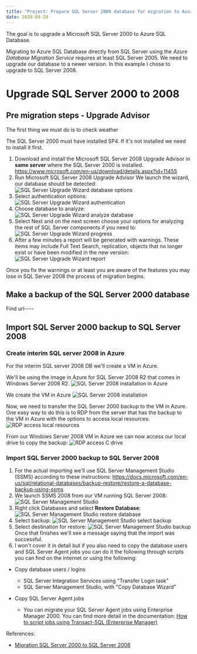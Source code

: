 ```yaml
---
title: "Project: Prepare SQL Server 2000 database for migration to Azure SQL Database"
date: 2020-09-20
---
```


The goal is to upgrade a Microsoft SQL Server 2000 to Azure SQL Database.

Migrating to Azure SQL Database directly from SQL Server using the *Azure Database Migration Service* requires at least SQL Server 2005. We need to upgrade our database to a newer version. In this example I chose to upgrade to SQL Server 2008.

# Upgrade SQL Server 2000 to 2008

## Pre migration steps - Upgrade Advisor
The first thing we must do is to check weather 

The SQL Server 2000 must have installed SP4. If it's not installed we need to install it first.

1. Download and install the Microsoft SQL Server 2008 Upgrade Advisor in **same server** where the SQL Server 2000 is installed.
  <https://www.microsoft.com/en-us/download/details.aspx?id=11455>
2. Run Microsoft SQL Server 2008 Upgrade Advisor
   We launch the wizard, our database should be detected:
   ![SQL Server Upgrade Wizard database options](../images/sql-server-2000-export-to-azure-sql/sql-server-2008-upgrade-wizard-1.png)
3. Select authentication options:
   ![SQL Server Upgrade Wizard authentication](../images/sql-server-2000-export-to-azure-sql/sql-server-2008-upgrade-wizard-2.png)
4. Choose database to analyze:
   ![SQL Server Upgrade Wizard analyze database](../images/sql-server-2000-export-to-azure-sql/sql-server-2008-upgrade-wizard-3.png)
5. Select Next and on the next screen choose your options for analyzing the rest of SQL Server components if you need to:
   ![SQL Server Upgrade Wizard progress](../images/sql-server-2000-export-to-azure-sql/sql-server-2008-upgrade-wizard-4.png)
6. After a few minutes a report will be generated with warnings. These items may include Full Text Search, replication, objects that no longer exist or have been modified in the new version:
![SQL Server Upgrade Wizard report](../images/sql-server-2000-export-to-azure-sql/sql-server-2008-upgrade-wizard-5.png)

Once you fix the warnings or at least you are aware of the features you may lose in SQL Server 2008 the process of migration begins.

## Make a backup of the SQL Server 2000 database
Find url----

## Import SQL Server 2000 backup to SQL Server 2008
### Create interim SQL server 2008 in Azure
For the interim SQL server 2008 DB we'll create a VM in Azure.

We'll be using the image in Azure for SQL Server 2008 R2 that comes in Windows Server 2008 R2.
![SQL Server 2008 installation in Azure](../images/sql-server-2000-export-to-azure-sql/azure-sql-server-2008-install.png)

We create the VM in Azure
![SQL Server 2008 installation](../images/sql-server-2000-export-to-azure-sql/azure-sql-server-2008-install-2.png)

Now, we need to transfer the SQL Server 2000 backup to the VM in Azure. One easy way to do this is to RDP from the server that has the backup to the VM in Azure with the options to access local resources:
![RDP access local resources](../images/sql-server-2000-export-to-azure-sql/rdp-access-local-resources.png)

From our Windows Server 2008 VM in Azure we can now access our local drive to copy the backup:
![RDP access C drive](../images/sql-server-2000-export-to-azure-sql/rdp-access-local-resources-2.png)

### Import SQL Server 2000 backup to SQL Server 2008
1. For the actual importing we'll use SQL Server Management Studio (SSMS) according to these instructions: <https://docs.microsoft.com/en-us/sql/relational-databases/backup-restore/restore-a-database-backup-using-ssms>
2. We launch SSMS 2008 from our VM running SQL Server 2008:
   ![SQL Server Management Studio](../images/sql-server-2000-export-to-azure-sql/ssms-2008-import-db.png)
3. Right click Databases and select **Restore Database**:
   ![SQL Server Management Studio restore database](../images/sql-server-2000-export-to-azure-sql/ssms-2008-import-db-2.png)
4. Select backup:
![SQL Server Management Studio select backup](../images/sql-server-2000-export-to-azure-sql/ssms-2008-import-db-3.png)
5. Select destination for restore:
![SQL Server Management Studio backup](../images/sql-sql-server-2000-export-to-azure-sql/../sql-server-2000-export-to-azure-sql/ssms-2008-import-db-4.png)
Once that finishes we'll see a message saying that the import was successful. 
6. I won't cover it in detail but if you also need to copy the database users and SQL Server Agent jobs you can do it the following through scripts you can find on the internet or using the following:

- Copy database users / logins
  - SQL Server Integration Services using "Transfer Login task"
  - SQL Server Management Studio, with "Copy Database Wizard"

- Copy SQL Server Agent jobs
  - You can migrate your SQL Server Agent jobs using Enterprise Manager 2000. You can find more detail in the documentation: [How to script jobs using Transact-SQL (Enterprise Manager)](http://msdn.microsoft.com/en-us/library/aa177024(SQL.80).aspx)



References:
- [Migration SQL Server 2000 to SQL Server 2008](https://docs.microsoft.com/en-us/archive/blogs/mdegre/migration-sql-server-2000-to-sql-server-2008)